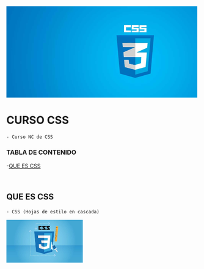 
<img src="1-basico/img/css-portada.jpg" width="500px" >

# CURSO CSS
    - Curso NC de CSS

### TABLA DE CONTENIDO
-[QUE ES CSS](#QUE-ES-CSS)

<br>

## QUE ES CSS

    - CSS (Hojas de estilo en cascada)

<img src="1-basico/img/css-brocha.jpg" width="200px">
